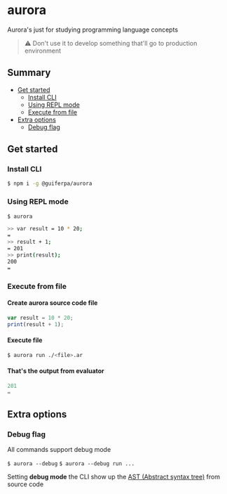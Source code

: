 # aurora
Aurora's just for studying programming language concepts

> ⚠ Don't use it to develop something that'll go to production environment

## Summary

- [Get started](#get-started)
  - [Install CLI](#install-cli)
  - [Using REPL mode](#using-repl-mode)
  - [Execute from file](#execute-from-file)
- [Extra options](#extra-options)
  - [Debug flag](#debug-flag)

## Get started

### Install CLI
```sh
$ npm i -g @guiferpa/aurora
```

### Using REPL mode

```sh
$ aurora
```

```sh
>> var result = 10 * 20;
=
>> result + 1;
= 201
>> print(result);
200
=
```

### Execute from file

#### Create aurora source code file

```js
var result = 10 * 20;
print(result + 1);
```

#### Execute file

```sh
$ aurora run ./<file>.ar
```

#### That's the output from evaluator
```js
201
=
```

## Extra options

### Debug flag

All commands support debug mode

`$ aurora --debug`
`$ aurora --debug run ...`

Setting **debug mode** the CLI show up the [AST (Abstract syntax tree)](https://en.wikipedia.org/wiki/Abstract_syntax_tree) from source code 

